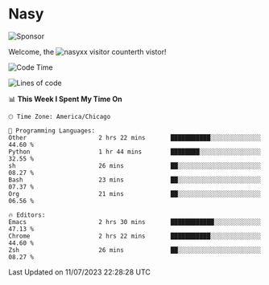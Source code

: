 # Nasy

<!--
<p align="center">
<img height="200" src="https://github-readme-stats.vercel.app/api?username=nasyxx&count_private=true&show_icons=true&theme=dracula&include_all_commits=true"/>
<img height="200" src="https://github-readme-stats.vercel.app/api/top-langs/?username=nasyxx&theme=dracula&hide=html,jupyter+notebook&count_private=true&show_icons=true"/>
</p>

  
----------------
-->

![Sponsor](https://img.shields.io/static/v1.svg?label=Sponsor&message=%E2%9D%A4&logo=GitHub&style=flat&color=pink)
 
Welcome, the ![nasyxx visitor counter](https://count.getloli.com/get/@nasyxx?theme=rule34)th vistor!
 
<!--START_SECTION:waka-->
![Code Time](http://img.shields.io/badge/Code%20Time-3%2C595%20hrs%2030%20mins-blue)

![Lines of code](https://img.shields.io/badge/From%20Hello%20World%20I%27ve%20Written-6.3%20million%20lines%20of%20code-blue)

📊 **This Week I Spent My Time On** 

```text
🕑︎ Time Zone: America/Chicago

💬 Programming Languages: 
Other                    2 hrs 22 mins       ███████████░░░░░░░░░░░░░░   44.60 % 
Python                   1 hr 44 mins        ████████░░░░░░░░░░░░░░░░░   32.55 % 
sh                       26 mins             ██░░░░░░░░░░░░░░░░░░░░░░░   08.27 % 
Bash                     23 mins             ██░░░░░░░░░░░░░░░░░░░░░░░   07.37 % 
Org                      21 mins             ██░░░░░░░░░░░░░░░░░░░░░░░   06.56 % 

🔥 Editors: 
Emacs                    2 hrs 30 mins       ████████████░░░░░░░░░░░░░   47.13 % 
Chrome                   2 hrs 22 mins       ███████████░░░░░░░░░░░░░░   44.60 % 
Zsh                      26 mins             ██░░░░░░░░░░░░░░░░░░░░░░░   08.27 % 
```


 Last Updated on 11/07/2023 22:28:28 UTC
<!--END_SECTION:waka-->

<!-- ![visitors](https://visitor-badge.laobi.icu/badge?page_id=nasyxx.nasyxx) -->
